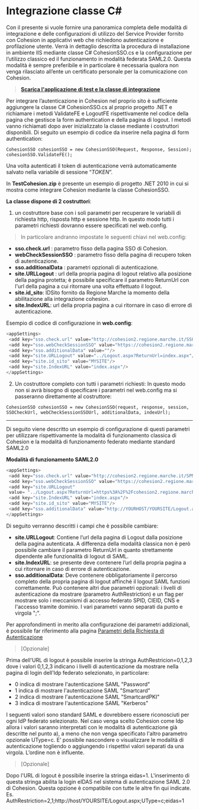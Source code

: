 # Integrazione classe C#

Con il presente si vuole fornire una panoramica completa delle modalità di integrazione e delle configurazioni di utilizzo del Service Provider fornito con Cohesion in applicativi web che richiedono autenticazione e profilazione utente.
Verrà in dettaglio descritta la procedura di installazione in ambiente IIS mediante classe C# CohesionSSO.cs e la configurazione per l’utilizzo classico ed il funzionamento in modalità federata SAML2.0.
Questa modalità è sempre preferibile e in particolare è necessaria qualora non venga rilasciato all’ente un certificato personale per la comunicazione con Cohesion.


>  **[Scarica l'applicazione di test e la classe di integrazione](https://github.com/regione-marche/Cohesion2NETFramework)**

Per integrare l’autenticazione in Cohesion nel proprio sito è sufficiente aggiungere la classe C# CohesionSSO.cs al proprio progetto .NET e richiamare i metodi ValidateFE e LogoutFE rispettivamente nel codice della pagina che gestisce la form authentication e della pagina di logout. I metodi vanno richiamati dopo aver inizializzato la classe mediante i costruttori disponibili.
Di seguito un esempio di codice da inserire nella pagina di form authentication:

`CohesionSSO cohesionSSO = new CohesionSSO(Request, Response, Session);
 cohesionSSO.ValidateFE();`

Una volta autenticati il token di autenticazione verrà automaticamente salvato nella variabile di sessione “_TOKEN_”.

In **TestCohesion.zip** è presente un esempio di progetto .NET 2010 in cui si mostra come integrare Cohesion mediante la classe CohesionSSO.

**La classe dispone di 2 costruttori**:

1. un costruttore base con i soli parametri per recuperare le variabili di richiesta http, risposta http e sessione http.
In questo modo tutti i parametri richiesti dovranno essere specificati nel web.config. 
> In particolare andranno impostate le seguenti chiavi nel web.config:

*  **sso.check.url** : parametro fisso della pagina SSO di Cohesion.
*  **webCheckSessionSSO** : parametro fisso della pagina di recupero token di autenticazione.
*  **sso.additionalData** : parametri opzionali di autenticazione.
*  **site.URLLogout** : url della propria pagina di logout relativo alla posizione della pagina protetta; è possibile specificare il parametro ReturnUrl con l'url della pagina a cui ritornare una volta effettuato il logout.
*  **site.id_sito**: IDSito fornito da Regione Marche la momento della abilitazione alla integrazione cohesion.
*  **site.IndexURL**: url della propria pagina a cui ritornare in caso di errore di autenticazione.

Esempio di codice di configurazione in **web.config**:
```c#
<appSettings>
 <add key="sso.check.url" value="http://cohesion2.regione.marche.it/SSO/Check.aspx"/>
 <add key="sso.webCheckSessionSSO" value="https://cohesion2.regione.marche.it/SSO/webCheckSessionSSO.aspx"/>
 <add key="sso.additionalData" value=""/>
 <add key="site.URLLogout" value="../Logout.aspx?ReturnUrl=index.aspx"/>
 <add key="site.id_sito" value="MYSITE"/>
 <add key="site.IndexURL" value="index.aspx"/>
</appSettings>
```
2. Un costruttore completo con tutti i parametri richiesti:
In questo modo non si avrà bisogno di specificare i parametri nel web.config ma si passeranno direttamente al costruttore:

`CohesionSSO cohesionSSO = new CohesionSSO(request, response, session,
SSOCheckUrl, webCheckSessionSSOUrl, additionalData, indexUrl);`


***
Di seguito viene descritto un esempio di configurazione di questi parametri per utilizzare rispettivamente la modalità di funzionamento classica di Cohesion e la modalità di funzionamento federato mediante standard SAML2.0

**Modalità di funzionamento SAML2.0**

```c#
<appSettings>
 <add key="sso.check.url" value="http://cohesion2.regione.marche.it/SPManager/WAYF.aspx"/>
 <add key="sso.webCheckSessionSSO" value="https://cohesion2.regione.marche.it/SPManager/webCheckSessionSSO.aspx"/>
 <add key="site.URLLogout" 
 value= "../Logout.aspx?ReturnUrl=https%3A%2F%2Fcohesion2.regione.marche.it%2FSPManager%2FLogout.aspx"/>
 <add key="site.IndexURL" value="index.aspx"/>
 <add key="site.id_sito" value="MYSITE"/>
 <add key="sso.additionalData" value="http://YOURHOST/YOURSITE/Logout.aspx"/>
</appSettings>
```

Di seguito verranno descritti i campi che è possibile cambiare:

* **site.URLLogout**: Contiene l’url della pagina di Logout dalla posizione della pagina autenticata. A differenza della modalità classica non è però possibile cambiare il parametro ReturnUrl in quanto strettamente dipendente alle funzionalità di logout di SAML.
* **site.IndexURL**: se presente deve contenere l’url della propria pagina a cui ritornare in caso di errore di autenticazione.
* **sso.additionalData**: Deve contenere obbligatoriamente il percorso completo della propria pagina di logout affinché il logout SAML funzioni correttamente. Può contenere altri due parametri opzionali: i livelli di autenticazione da mostrare (parametro AuthRestriction) e un flag per mostrare solo i meccanismi di accesso federato SPID, CIEID, CNS e l'accesso tramite dominio. I vari parametri vanno separati da punto e virgola ";".

Per approfondimenti in merito alla configurazione dei parametri addizionali, è possibile far riferimento alla pagina [Parametri della Richiesta di Autenticazione](/CohesionID-Docs/Parametri-della-Richiesta-di-Autenticazione)

> [Opzionale]

Prima dell'URL di logout è possibile inserire la stringa AuthRestricion=0,1,2,3 dove i valori 0,1,2,3 indicano i livelli di autenticazione da mostrare nella pagina di login dell’Idp federato selezionato, in particolare:
* 0 indica di mostrare l'autenticazione SAML "Password"
* 1 indica di mostrare l'autenticazione SAML "Smartcard"
* 2 indica di mostrare l'autenticazione SAML "SmartcardPKI"
* 3 indica di mostrare l'autenticazione SAML "Kerberos"

I seguenti valori sono standard SAML e dovrebbero essere riconosciuti per ogni IdP federato selezionato. Nel caso venga scelto Cohesion come Idp allora i valori saranno interpretati con le modalità di autenticazione già descritte nel punto a), a meno che non venga specificato l'altro parametro opzionale UType=c. E’ possibile nascondere o visualizzare le modalità di autenticazione togliendo o aggiungendo i rispettivi valori separati da una virgola. L’ordine non è influente.

> [Opzionale]

Dopo l'URL di logout è possibile inserire la stringa eidas=1. L'inserimento di questa stringa abilita la login eIDAS nel sistema di autenticazione SAML 2.0 di Cohesion. Questa opzione è compatibile con tutte le altre fin qui indicate. 
Es. AuthRestriction=2,1;http://host/YOURSITE/Logout.aspx;UType=c;eidas=1


